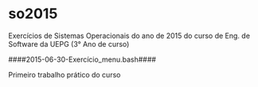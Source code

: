 # so2015 #

Exercícios de Sistemas Operacionais do ano de 2015 do curso de Eng. de Software da UEPG (3° Ano de curso)

####2015-06-30-Exercício_menu.bash####

Primeiro trabalho prático do curso
